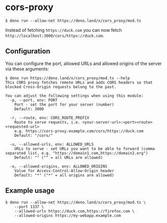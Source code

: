 # cors-proxy

```console
$ deno run --allow-net https://deno.land/x/cors_proxy/mod.ts
```

Instead of fetching `https://duck.com` you can now fetch `http://localhost:3000/cors/https://duck.com`.

## Configuration

You can configure the port, allowed URLs and allowed origins of the server via these arguments:

```console
$ deno run https://deno.land/x/cors_proxy/mod.ts --help
This CORS proxy fetches remote URLs and adds CORS headers so that blocked Cross-Origin requests belong to the past.

You can adjust the following settings when using this module:
  -p, --port, env: PORT
    Port - set the port for your server (number)
    Default: 3000

  -r, --route, env: CORS_ROUTE_PREFIX
    Route to serve requests, i.e. <your-server-url>:<port><route><requested-url>
    e.g. https://cors-proxy.example.com/cors/https://duck.com
    Default: "/cors/"

  -u, --allowed-urls, env: ALLOWED_URLS
    URLs to serve - set URLs you want to be able to forward (comma separated list, e.g. "https://domain1.com,https://domain2.org")
    Default: "" ("" = all URLs are allowed)

  -o, --allowed-origins, env: ALLOWED_ORIGINS
    Value for Access-Control-Allow-Origin header
    Default: "*" ("*" = all origins are allowed)
```

## Example usage

```console
$ deno run --allow-net https://deno.land/x/cors_proxy/mod.ts \
    --port 1337 \
    --allowed-urls https://duck.com,https://firefox.com \
    --allowed-origins https://my-webapp.example.com
```

